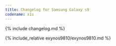 ```yaml
---
title: Changelog for Samsung Galaxy s9
codename: x1s
---
```


{% include changelog.md %}

{% include_relative exynos9810/exynos9810.md %}
